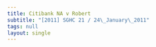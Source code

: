 ```yaml
---
title: Citibank NA v Robert
subtitle: "[2011] SGHC 21 / 24\_January\_2011"
tags: null
layout: single
---
```


